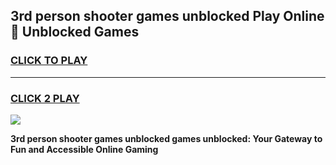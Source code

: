 
## 3rd person shooter games unblocked Play Online 👋 Unblocked Games
<h3>
<a href="https://premium.freeplayer.one?title=3rd_person_shooter_games_unblocked&ref=19F">CLICK TO PLAY</a></h3>
<hr>

<h3>
<a href="https://premium.freeplayer.one?title=3rd_person_shooter_games_unblocked&ref=19F">CLICK 2 PLAY</a>
  
</h3>

<a href="https://premium.freeplayer.one?title=3rd_person_shooter_games_unblocked&ref=19F"><img src="https://clearcache.store/games.png"></a>


**3rd person shooter games unblocked games unblocked: Your Gateway to Fun and Accessible Online Gaming**
